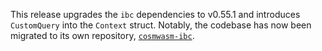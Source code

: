 This release upgrades the `ibc` dependencies to v0.55.1 and introduces
`CustomQuery` into the `Context` struct. Notably, the codebase has now been
migrated to its own repository,
[`cosmwasm-ibc`](https://github.com/informalsystems/cosmwasm-ibc.git).
